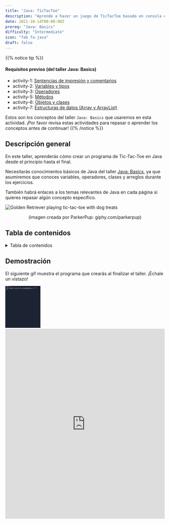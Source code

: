 ```yaml
---
title: "Java: TicTacToe"
description: "Aprende a hacer un juego de TicTacToe basado en consola en Java"
date: 2021-10-14T00:00:00Z
prereq: "Java: Basics"
difficulty: "Intermediate"
icon: "fab fa-java"
draft: false
---
```


{{% notice tip %}}
#### Requisitos previos (del taller Java: Basics)

- activity-1: <a href="../../java-basics/activity-1" target="_blank">Sentencias de impresión y comentarios</a>
- activity-2: <a href="../../java-basics/activity-2" target="_blank">Variables y tipos</a>
- activity-3: <a href="../../java-basics/activity-3" target="_blank">Operadores</a>
- activity-5: <a href="../../java-basics/activity-5" target="_blank">Métodos</a>
- activity-6: <a href="../../java-basics/activity-6" target="_blank">Objetos y clases</a>
- activity-7: <a href="../../java-basics/activity-7" target="_blank">Estructuras de datos (Array y ArrayList)</a>

Estos son los conceptos del taller `Java: Basics` que usaremos en esta actividad. ¡Por favor revisa estas actividades para repasar o aprender los conceptos antes de continuar!
{{% /notice %}}

## Descripción general

En este taller, aprenderás cómo crear un programa de Tic-Tac-Toe en Java desde el principio hasta el final.

Necesitarás conocimientos básicos de Java del taller [Java: Basics](../java-basics), ya que asumiremos que conoces variables, operadores, clases y arreglos durante los ejercicios.

También habrá enlaces a los temas relevantes de Java en cada página si quieres repasar algún concepto específico.

<img src="https://media.giphy.com/media/YnZPEeeC7q6pQEZw1I/giphy.gif" width="380" height="380" alt="Golden Retriever playing tic-tac-toe with dog treats" />
<p style="text-align: center;">(imagen creada por ParkerPup: giphy.com/parkerpup)</p>

## Tabla de contenidos

<details close>
<summary>Tabla de contenidos</summary>
{{% children /%}}
</details>

## Demostración

El siguiente gif muestra el programa que crearás al finalizar el taller. ¡Échale un vistazo!

<img src="images/tictactoe-demo.gif" height="30%" width="22%" title="Android Tic-Tac-Toe Game" alt="Android Tic-Tac-Toe Game"/>

<iframe height="600px" width="100%" 
 src="https://replit.com/@nuevofoundation/JavaTicTacToeDemo?lite=true&outputonly=1" scrolling="no" frameborder="no" allowtransparency="true" allowfullscreen="true" sandbox="allow-forms allow-pointer-lock allow-popups allow-same-origin allow-scripts allow-modals"></iframe>
